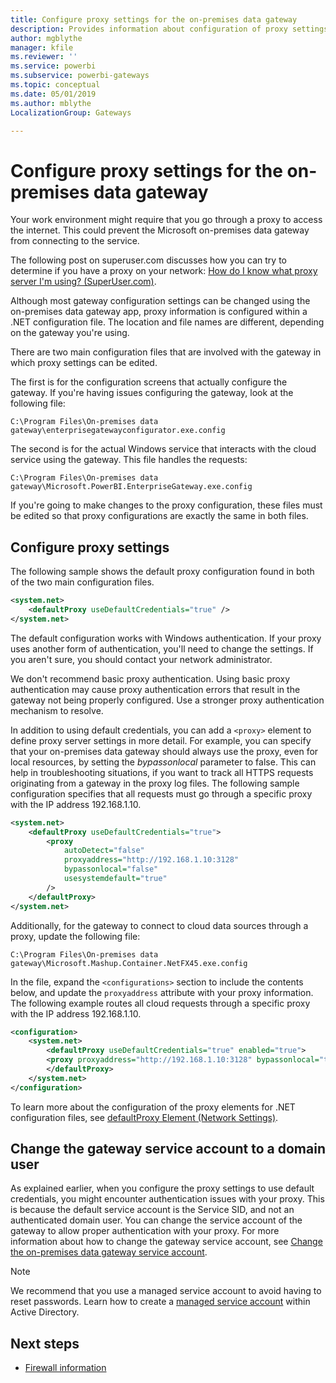 ```yaml
---
title: Configure proxy settings for the on-premises data gateway
description: Provides information about configuration of proxy settings for the on-premises data gateway.
author: mgblythe
manager: kfile
ms.reviewer: ''
ms.service: powerbi
ms.subservice: powerbi-gateways
ms.topic: conceptual
ms.date: 05/01/2019
ms.author: mblythe
LocalizationGroup: Gateways

---
```

# Configure proxy settings for the on-premises data gateway

Your work environment might require that you go through a proxy to access the internet. This could prevent the Microsoft on-premises data gateway from connecting to the service.

The following post on superuser.com discusses how you can try to determine if you have a proxy on your network:
[How do I know what proxy server I'm using? (SuperUser.com)](https://superuser.com/questions/346372/how-do-i-know-what-proxy-server-im-using).

Although most gateway configuration settings can be changed using the on-premises data gateway app, proxy information is configured within a .NET configuration file. The location and file names are different, depending on the gateway you're using.

There are two main configuration files that are involved with the gateway in which proxy settings can be edited.

The first is for the configuration screens that actually configure the gateway. If you're having issues configuring the gateway, look at the following file:

    C:\Program Files\On-premises data gateway\enterprisegatewayconfigurator.exe.config

The second is for the actual Windows service that interacts with the cloud service using the gateway. This file handles the requests:

    C:\Program Files\On-premises data gateway\Microsoft.PowerBI.EnterpriseGateway.exe.config

If you're going to make changes to the proxy configuration, these files must be edited so that proxy configurations are exactly the same in both files.

## Configure proxy settings

The following sample shows the default proxy configuration found in both of the two main configuration files.

```xml
<system.net>
    <defaultProxy useDefaultCredentials="true" />
</system.net>
```

The default configuration works with Windows authentication. If your proxy uses another form of authentication, you'll need to change the settings. If you aren't sure, you should contact your network administrator.

We don't recommend basic proxy authentication. Using basic proxy authentication may cause proxy authentication errors that result in the gateway not being properly configured. Use a stronger proxy authentication mechanism to resolve.

In addition to using default credentials, you can add a `<proxy>` element to define proxy server settings in more detail. For example, you can specify that your on-premises data gateway should always use the proxy, even for local resources, by setting the *bypassonlocal* parameter to false. This can help in troubleshooting situations, if you want to track all HTTPS requests originating from a gateway in the proxy log files. The following sample configuration specifies that all requests must go through a specific proxy with the IP address 192.168.1.10.

```xml
<system.net>
    <defaultProxy useDefaultCredentials="true">
        <proxy  
            autoDetect="false"  
            proxyaddress="http://192.168.1.10:3128"  
            bypassonlocal="false"  
            usesystemdefault="true"
        />  
    </defaultProxy>
</system.net>
```

Additionally, for the gateway to connect to cloud data sources through a proxy, update the following file:

    C:\Program Files\On-premises data gateway\Microsoft.Mashup.Container.NetFX45.exe.config

In the file, expand the `<configurations>` section to include the contents below, and update the `proxyaddress` attribute with your proxy information. The following example routes all cloud requests through a specific proxy with the IP address 192.168.1.10.

```xml
<configuration>
    <system.net>
        <defaultProxy useDefaultCredentials="true" enabled="true">
        <proxy proxyaddress="http://192.168.1.10:3128" bypassonlocal="true" />
        </defaultProxy>
    </system.net>
</configuration>
```

To learn more about the configuration of the proxy elements for .NET configuration files, see [defaultProxy Element (Network Settings)](https://msdn.microsoft.com/library/kd3cf2ex.aspx).

## Change the gateway service account to a domain user

As explained earlier, when you configure the proxy settings to use default credentials, you might encounter authentication issues with your proxy. This is because the default service account is the Service SID, and not an authenticated domain user. You can change the service account of the gateway to allow proper authentication with your proxy. For more information about how to change the gateway service account, see [Change the on-premises data gateway service account](service-gateway-service-account.md).

> [!NOTE]
> We recommend that you use a managed service account to avoid having to reset passwords. Learn how to create a [managed service account](https://technet.microsoft.com/library/dd548356.aspx) within Active Directory.
>

## Next steps

* [Firewall information](service-gateway-tshoot.md#firewall-or-proxy)  




